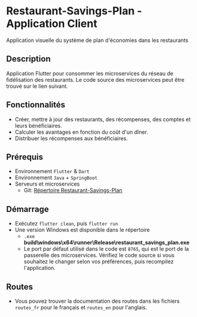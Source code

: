 # Restaurant-Savings-Plan - Application Client
Application visuelle du système de plan d'économies dans les restaurants

## Description

Application Flutter pour consommer les microservices du réseau de fidélisation des restaurants. Le code source des microservices peut être trouvé sur le lien suivant.

## Fonctionnalités
- Créer, mettre à jour des restaurants, des récompenses, des comptes et leurs bénéficiaires.
- Calculer les avantages en fonction du coût d'un dîner.
- Distribuer les récompenses aux bénéficiaires.

## Prérequis 
- Environnement `Flutter` & `Dart`
- Environnement `Java` + `SpringBoot`
- Serveurs et microservices 
    - Git: [Répertoire Restaurant-Savings-Plan](https://github.com/BaHithBENON/Restaurant-Savings-Plan)

## Démarrage
- Exécutez `flutter clean`, puis `flutter run`
- Une version Windows est disponible dans le répertoire
    - `.exe` **build\windows\x64\runner\Release\restaurant_savings_plan.exe**
    - Le port par défaut utilisé dans le code est `8765`, qui est le port de la passerelle des microservices. Vérifiez le code source si vous souhaitez le changer selon vos préférences, puis recompilez l'application.

## Routes
- Vous pouvez trouver la documentation des routes dans les fichiers `routes_fr` pour le français et `routes_en` pour l'anglais.